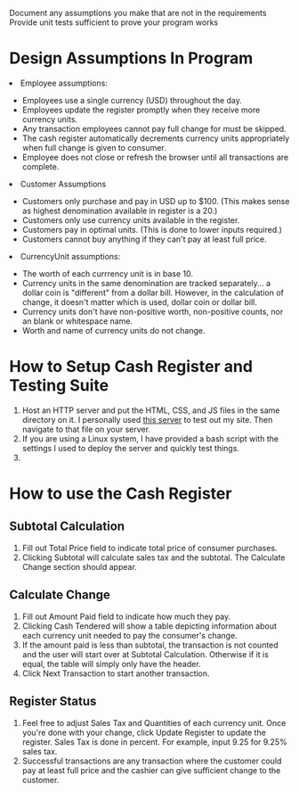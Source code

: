 Document any assumptions you make that are not in the requirements
Provide unit tests sufficient to prove your program works

<h1>Design Assumptions In Program</h1>
    <li>Employee assumptions:</li> 
        <ul>
            <li>Employees use a single currency (USD) throughout the day.</li>
            <li>Employees update the register promptly when they receive more currency units.</li>
            <li>Any transaction employees cannot pay full change for must be skipped.</li>
            <li>The cash register automatically decrements currency units appropriately
                when full change is given to consumer.</li>
            <li>Employee does not close or refresh the browser until all transactions
                are complete.</li>
        </ul>
    <li>Customer Assumptions</li>
        <ul>
            <li>Customers only purchase and pay in USD up to $100. (This makes sense as highest 
                denomination available in register is a 20.)</li>
            <li>Customers only use currency units available in the register.</li>
            <li>Customers pay in optimal units. (This is done to lower inputs required.)</li>
            <li>Customers cannot buy anything if they can't pay at least full price.</li>
        </ul>
    <li>CurrencyUnit assumptions:</li>
        <ul>
            <li>The worth of each currrency unit is in base 10.</li>
            <li>Currency units in the same denomination are tracked separately... 
                a dollar coin is "different" from a dollar bill. 
                However, in the calculation of change, it doesn't matter which is used, 
                dollar coin or dollar bill.</li>
            <li>Currency units don't have non-positive worth, non-positive counts,
                nor an blank or whitespace name.</li>
            <li>Worth and name of currency units do not change.</li>
        </ul>
    
  
<h1>How to Setup Cash Register and Testing Suite</h1>
<ol>
    <li>Host an HTTP server and put the HTML, CSS, and JS files in the same directory on it. 
        I personally used <a href="https://www.npmjs.com/package/http-server">this server</a>
        to test out my site. Then navigate to that file on your server.</li>
    <li>If you are using a Linux system, I have provided a bash script with
        the settings I used to deploy the server and quickly test things.</li>
    <li></li>
</ol>

<h1>How to use the Cash Register</h1>
    <h2>Subtotal Calculation</h2>
        <ol>
            <li>Fill out Total Price field to indicate total price of
                consumer purchases.</li>
            <li>Clicking Subtotal will calculate sales tax 
                and the subtotal. The Calculate Change section should appear.</li>
        </ol>
    <h2>Calculate Change</h2>
        <ol>
            <li>Fill out Amount Paid field to indicate how much they pay.</li>
            <li>Clicking Cash Tendered will show a table depicting information
                about each currency unit needed to pay the consumer's change.</li>
            <li>If the amount paid is less than subtotal, the transaction 
                is not counted and the user will start over at Subtotal Calculation.
                Otherwise if it is equal, the table will simply only have the header.</li>
            <li>Click Next Transaction to start another transaction.</li>
        </ol>
    <h2>Register Status</h2>
        <ol>
            <li>Feel free to adjust Sales Tax and Quantities of each currency unit.
                Once you're done with your change, click Update Register to update
                the register. Sales Tax is done in percent. For example, input 9.25
                for 9.25% sales tax.</li>
            <li>Successful transactions are any transaction where the customer
                could pay at least full price and the cashier can give sufficient
                change to the customer.</li>
        </ol>
 